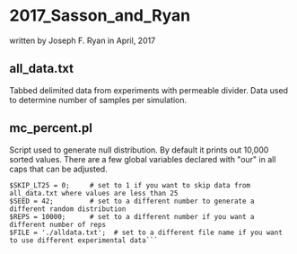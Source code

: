 # 2017_Sasson_and_Ryan
written by Joseph F. Ryan in April, 2017

## all_data.txt 
Tabbed delimited data from experiments with permeable divider.
Data used to determine number of samples per simulation.

## mc_percent.pl
Script used to generate null distribution. 
By default it prints out 10,000 sorted values. 
There are a few global variables declared with "our" in all caps that can be adjusted.
```$PRINT_DIST = 1; # set to 0 if you want other info about the distribution
$SKIP_LT25 = 0;     # set to 1 if you want to skip data from all_data.txt where values are less than 25
$SEED = 42;         # set to a different number to generate a different random distribution
$REPS = 10000;      # set to a different number if you want a different number of reps
$FILE = './alldata.txt';  # set to a different file name if you want to use different experimental data```
